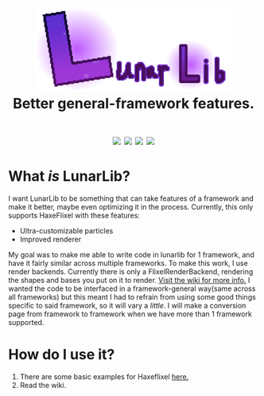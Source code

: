 <h1 align="center">
  <img width="400" src="https://raw.githubusercontent.com/ZSolarDev/LunarLib/refs/heads/main/assets/Logo-full-highres.png">
  <br> Better general-framework features.
</h1>

<h1 align="center">
  <img width="140" src="https://badgen.net/haxelib/d/LunarLib?style=flat">
  <img width="150" src="https://badgen.net/haxelib/v/LunarLib?style=flat">
  <img width="125" src="https://badgen.net/haxelib/license/LunarLib?style=flat">
  <img width="220" src="https://dcbadge.limes.pink/api/shield/1067570067790893208">
</h1>

# What *is* LunarLib?
I want LunarLib to be something that can take features of a framework and make it better, maybe even optimizing it in the process. Currently, this only supports HaxeFlixel with these features:
- Ultra-customizable particles
- Improved renderer

My goal was to make me able to write code in lunarlib for 1 framework, and have it fairly similar across multiple frameworks. To make this work, I use render backends. Currently there is only a FlixelRenderBackend, rendering the shapes and bases you put on it to render. [Visit the wiki for more info.](https://github.com/ZSolarDev/LunarLib/wiki/Renderer) I wanted the code to be interfaced in a framework-general way(same across all frameworks) but this meant I had to refrain from using some good things specific to said framework, so it will vary a *little*. I will make a conversion page from framework to framework when we have more than 1 framework supported.

# How do  I use it?
1. There are some basic examples for Haxeflixel [here.](https://github.com/ZSolarDev/LunarLib/wiki/HaxeFlixel#-------lunarrenderer)
2. Read the wiki.
